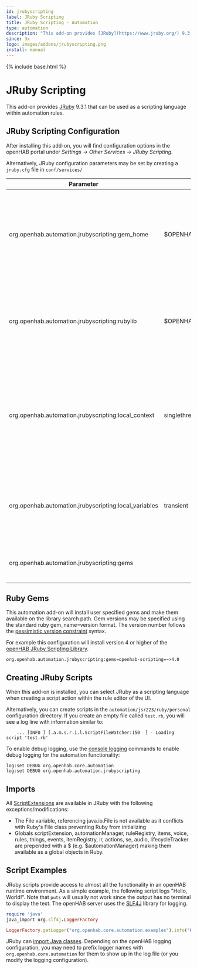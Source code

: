 ```yaml
---
id: jrubyscripting
label: JRuby Scripting
title: JRuby Scripting - Automation
type: automation
description: "This add-on provides [JRuby](https://www.jruby.org/) 9.3.1 that can be used as a scripting language within automation rules."
since: 3x
logo: images/addons/jrubyscripting.png
install: manual
---
```


<!-- Attention authors: Do not edit directly. Please add your changes to the appropriate source repository -->

{% include base.html %}

# JRuby Scripting

This add-on provides [JRuby](https://www.jruby.org/) 9.3.1 that can be used as a scripting language within automation rules.

## JRuby Scripting Configuration

After installing this add-on, you will find configuration options in the openHAB portal under _Settings -> Other Services -> JRuby Scripting_.

Alternatively, JRuby configuration parameters may be set by creating a `jruby.cfg` file in `conf/services/`

| Parameter                                             | Default                                 | Description                                                                                                                                                                                                 |
| ----------------------------------------------------- | --------------------------------------- | ----------------------------------------------------------------------------------------------------------------------------------------------------------------------------------------------------------- |
| org.openhab.automation.jrubyscripting:gem_home        | $OPENHAB_CONF/scripts/lib/ruby/gem_home | Location ruby gems will be installed and loaded, directory will be created if missing and gem installs are specified                                                                                        |
| org.openhab.automation.jrubyscripting:rubylib         | $OPENHAB_CONF/automation/lib/ruby/      | Search path for user libraries. Separate each path with a colon (semicolon in Windows).                                                                                                                     |
| org.openhab.automation.jrubyscripting:local_context   | singlethread                            | The local context holds Ruby runtime, name-value pairs for sharing variables between Java and Ruby. See [this](https://github.com/jruby/jruby/wiki/RedBridge#Context_Instance_Type) for options and details |
| org.openhab.automation.jrubyscripting:local_variables | transient                               | Defines how variables are shared between Ruby and Java. See [this](https://github.com/jruby/jruby/wiki/RedBridge#local-variable-behavior-options) for options and details                                   |
| org.openhab.automation.jrubyscripting:gems            |                                         | Comma separated list of [Ruby Gems](https://rubygems.org/) to install.                                                                                                                                      |

## Ruby Gems

This automation add-on will install user specified gems and make them available on the library search path.
Gem versions may be specified using the standard ruby gem_name=version format.
The version number follows the [pessimistic version constraint](https://guides.rubygems.org/patterns/#pessimistic-version-constraint) syntax.

For example this configuration will install version 4 or higher of the [openHAB JRuby Scripting Library](https://boc-tothefuture.github.io/openhab-jruby/).

```text
org.openhab.automation.jrubyscripting:gems=openhab-scripting=~>4.0
```

## Creating JRuby Scripts

When this add-on is installed, you can select JRuby as a scripting language when creating a script action within the rule editor of the UI.

Alternatively, you can create scripts in the `automation/jsr223/ruby/personal` configuration directory.
If you create an empty file called `test.rb`, you will see a log line with information similar to:

```text
    ... [INFO ] [.a.m.s.r.i.l.ScriptFileWatcher:150  ] - Loading script 'test.rb'
```

To enable debug logging, use the [console logging]({{base}}/administration/logging.html) commands to
enable debug logging for the automation functionality:

```text
log:set DEBUG org.openhab.core.automation
log:set DEBUG org.openhab.automation.jrubyscripting
```

## Imports

All [ScriptExtensions]({{base}}/configuration/jsr223.html#scriptextension-objects-all-jsr223-languages) are available in JRuby with the following exceptions/modifications:

- The File variable, referencing java.io.File is not available as it conflicts with Ruby's File class preventing Ruby from initializing
- Globals scriptExtension, automationManager, ruleRegistry, items, voice, rules, things, events, itemRegistry, ir, actions, se, audio, lifecycleTracker are prepended with a $ (e.g. $automationManager) making them available as a global objects in Ruby.

## Script Examples

JRuby scripts provide access to almost all the functionality in an openHAB runtime environment.
As a simple example, the following script logs "Hello, World!".
Note that `puts` will usually not work since the output has no terminal to display the text.
The openHAB server uses the [SLF4J](https://www.slf4j.org/) library for logging.

```ruby
require 'java'
java_import org.slf4j.LoggerFactory

LoggerFactory.getLogger("org.openhab.core.automation.examples").info("Hello world!")
```

JRuby can [import Java classes](https://github.com/jruby/jruby/wiki/CallingJavaFromJRuby).
Depending on the openHAB logging configuration, you may need to prefix logger names with `org.openhab.core.automation` for them to show up in the log file (or you modify the logging configuration).
